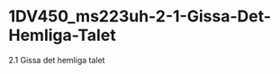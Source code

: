 1DV450_ms223uh-2-1-Gissa-Det-Hemliga-Talet
==========================================

2.1 Gissa det hemliga talet 
